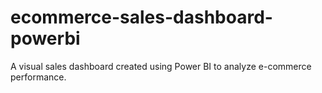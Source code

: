 # ecommerce-sales-dashboard-powerbi
A visual sales dashboard created using Power BI to analyze e-commerce performance.
